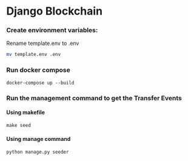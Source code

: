 # Django Blockchain

### Create environment variables:

Rename template.env to .env

```bash
mv template.env .env
```

### Run docker compose

```docker
docker-compose up --build
```

### Run the management command to get the Transfer Events
#### Using makefile

```makefile
make seed
```

#### Using manage command 

```python
python manage.py seeder
```